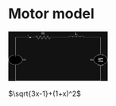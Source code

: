 # Motor model 

<img src="Control\Figures\Electrical_motor.drawio.png" width="200" height="100">

$\sqrt{3x-1}+(1+x)^2$